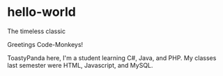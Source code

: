 # hello-world
The timeless classic

Greetings Code-Monkeys!

ToastyPanda here, I'm a student learning C#, Java, and PHP.
My classes last semester were HTML, Javascript, and MySQL.
